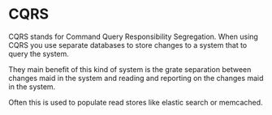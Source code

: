 # CQRS

CQRS stands for Command Query Responsibility Segregation. When using CQRS you
use separate databases to store changes to a system that to query the system.

They main benefit of this kind of system is the grate separation between
changes maid in the system and reading and reporting on the changes maid in the
system.

Often this is used to populate read stores like elastic search or memcached.
